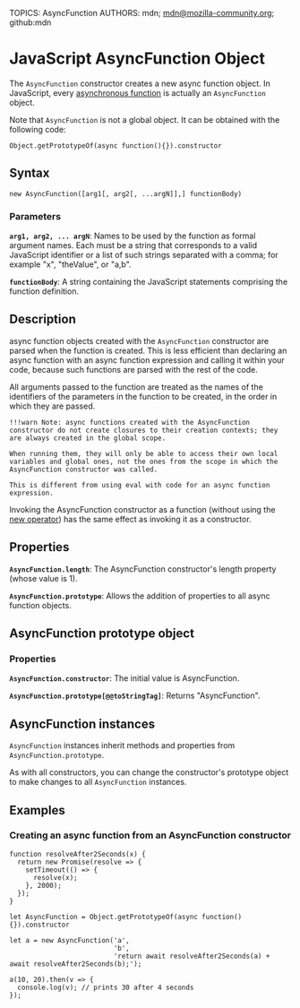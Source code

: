 TOPICS:  AsyncFunction
AUTHORS: mdn; mdn@mozilla-community.org; github:mdn

# JavaScript AsyncFunction Object
The `AsyncFunction` constructor creates a new async function object. In JavaScript, every [asynchronous function](/en/webfrontend/async_function) is actually an `AsyncFunction` object.

Note that `AsyncFunction` is not a global object. It can be obtained with the following code:
```
Object.getPrototypeOf(async function(){}).constructor
```


## Syntax
```
new AsyncFunction([arg1[, arg2[, ...argN]],] functionBody)
```

### Parameters
**`arg1, arg2, ... argN`**: Names to be used by the function as formal argument names. Each must be a string that corresponds to a valid JavaScript identifier or a list of such strings separated with a comma; for example "x", "theValue", or "a,b".

**`functionBody`**: A string containing the JavaScript statements comprising the function definition.


## Description
async function objects created with the `AsyncFunction` constructor are parsed when the function is created. This is less efficient than declaring an async function with an async function expression and calling it within your code, because such functions are parsed with the rest of the code.

All arguments passed to the function are treated as the names of the identifiers of the parameters in the function to be created, in the order in which they are passed.

    !!!warn Note: async functions created with the AsyncFunction constructor do not create closures to their creation contexts; they are always created in the global scope.

    When running them, they will only be able to access their own local variables and global ones, not the ones from the scope in which the AsyncFunction constructor was called.

    This is different from using eval with code for an async function expression.

Invoking the AsyncFunction constructor as a function (without using the [new operator](/en/webfrontend/new_operator)) has the same effect as invoking it as a constructor.


## Properties
**`AsyncFunction.length`**:  The AsyncFunction constructor's length property (whose value is 1).

**`AsyncFunction.prototype`**: Allows the addition of properties to all async function objects.


## AsyncFunction prototype object
### Properties
**`AsyncFunction.constructor`**:  The initial value is AsyncFunction.

**`AsyncFunction.prototype[@@toStringTag]`**: Returns "AsyncFunction".


## AsyncFunction instances
`AsyncFunction` instances inherit methods and properties from `AsyncFunction.prototype`.

As with all constructors, you can change the constructor's prototype object to make changes to all `AsyncFunction` instances.


## Examples
### Creating an async function from an AsyncFunction constructor
```
function resolveAfter2Seconds(x) {
  return new Promise(resolve => {
    setTimeout(() => {
      resolve(x);
    }, 2000);
  });
}

let AsyncFunction = Object.getPrototypeOf(async function(){}).constructor

let a = new AsyncFunction('a', 
                          'b', 
                          'return await resolveAfter2Seconds(a) + await resolveAfter2Seconds(b);');

a(10, 20).then(v => {
  console.log(v); // prints 30 after 4 seconds
});
```
